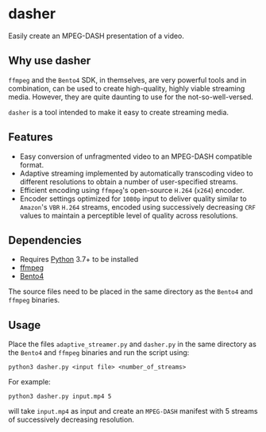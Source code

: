# dasher
Easily create an MPEG-DASH presentation of a video.

## Why use dasher
`ffmpeg` and the `Bento4` SDK, in themselves, are very powerful tools and in combination, can be used to create high-quality, highly viable streaming media.
However, they are quite daunting to use for the not-so-well-versed. 

`dasher` is a tool intended to make it easy to create streaming media.

## Features
* Easy conversion of unfragmented video to an MPEG-DASH compatible format.
* Adaptive streaming implemented by automatically transcoding video to different resolutions to obtain a number of user-specified streams.
* Efficient encoding using `ffmpeg`'s open-source `H.264` (`x264`) encoder.
* Encoder settings optimized for `1080p` input to deliver quality similar to `Amazon`'s `VBR` `H.264` streams, encoded using successively decreasing `CRF` values to maintain
a perceptible level of quality across resolutions.

## Dependencies
* Requires [Python](https://www.python.org) 3.7+ to be installed
* [ffmpeg](https://ffmpeg.org)
* [Bento4](https://www.bento4.com)

The source files need to be placed in the same directory as the `Bento4` and `ffmpeg` binaries.

## Usage

Place the files `adaptive_streamer.py` and `dasher.py` in the same directory as the `Bento4` and `ffmpeg` binaries and run the script using:

`python3 dasher.py <input file> <number_of_streams>`

For example:

`python3 dasher.py input.mp4 5`

will take `input.mp4` as input and create an `MPEG-DASH` manifest with 5 streams of successively decreasing resolution.
